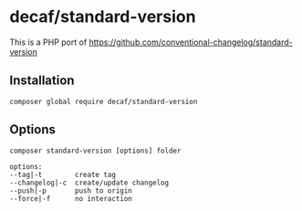 # decaf/standard-version

This is a PHP port of https://github.com/conventional-changelog/standard-version

## Installation

	composer global require decaf/standard-version

## Options

	composer standard-version [options] folder

	options:
	--tag|-t		create tag
	--changelog|-c 	create/update changelog
	--push|-p		push to origin
	--force|-f		no interaction

